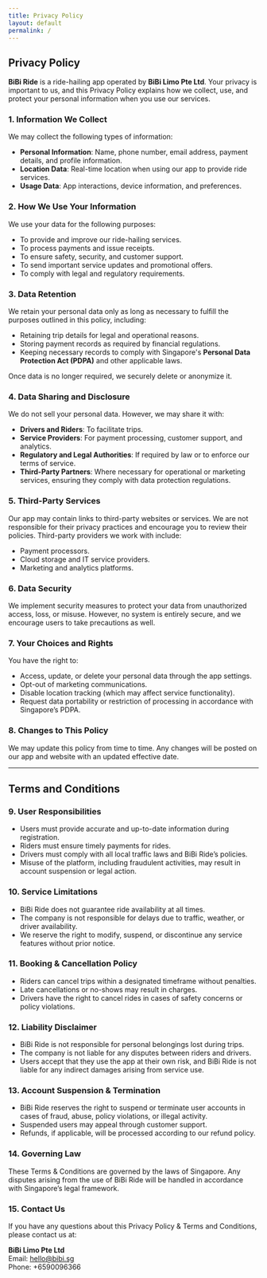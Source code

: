 ```yaml
---
title: Privacy Policy
layout: default
permalink: /
---
```


## Privacy Policy

**BiBi Ride** is a ride-hailing app operated by **BiBi Limo Pte Ltd**. Your privacy is important to us, and this Privacy Policy explains how we collect, use, and protect your personal information when you use our services.

### 1. Information We Collect

We may collect the following types of information:

-   **Personal Information**: Name, phone number, email address, payment details, and profile information.
-   **Location Data**: Real-time location when using our app to provide ride services.
-   **Usage Data**: App interactions, device information, and preferences.

### 2. How We Use Your Information

We use your data for the following purposes:

-   To provide and improve our ride-hailing services.
-   To process payments and issue receipts.
-   To ensure safety, security, and customer support.
-   To send important service updates and promotional offers.
-   To comply with legal and regulatory requirements.

### 3. Data Retention

We retain your personal data only as long as necessary to fulfill the purposes outlined in this policy, including:

-   Retaining trip details for legal and operational reasons.
-   Storing payment records as required by financial regulations.
-   Keeping necessary records to comply with Singapore's **Personal Data Protection Act (PDPA)** and other applicable laws.

Once data is no longer required, we securely delete or anonymize it.

### 4. Data Sharing and Disclosure

We do not sell your personal data. However, we may share it with:

-   **Drivers and Riders**: To facilitate trips.
-   **Service Providers**: For payment processing, customer support, and analytics.
-   **Regulatory and Legal Authorities**: If required by law or to enforce our terms of service.
-   **Third-Party Partners**: Where necessary for operational or marketing services, ensuring they comply with data protection regulations.

### 5. Third-Party Services

Our app may contain links to third-party websites or services. We are not responsible for their privacy practices and encourage you to review their policies. Third-party providers we work with include:

-   Payment processors.
-   Cloud storage and IT service providers.
-   Marketing and analytics platforms.

### 6. Data Security

We implement security measures to protect your data from unauthorized access, loss, or misuse. However, no system is entirely secure, and we encourage users to take precautions as well.

### 7. Your Choices and Rights

You have the right to:

-   Access, update, or delete your personal data through the app settings.
-   Opt-out of marketing communications.
-   Disable location tracking (which may affect service functionality).
-   Request data portability or restriction of processing in accordance with Singapore’s PDPA.

### 8. Changes to This Policy

We may update this policy from time to time. Any changes will be posted on our app and website with an updated effective date.

---

## Terms and Conditions

### 9. User Responsibilities

-   Users must provide accurate and up-to-date information during registration.
-   Riders must ensure timely payments for rides.
-   Drivers must comply with all local traffic laws and BiBi Ride’s policies.
-   Misuse of the platform, including fraudulent activities, may result in account suspension or legal action.

### 10. Service Limitations

-   BiBi Ride does not guarantee ride availability at all times.
-   The company is not responsible for delays due to traffic, weather, or driver availability.
-   We reserve the right to modify, suspend, or discontinue any service features without prior notice.

### 11. Booking & Cancellation Policy

-   Riders can cancel trips within a designated timeframe without penalties.
-   Late cancellations or no-shows may result in charges.
-   Drivers have the right to cancel rides in cases of safety concerns or policy violations.

### 12. Liability Disclaimer

-   BiBi Ride is not responsible for personal belongings lost during trips.
-   The company is not liable for any disputes between riders and drivers.
-   Users accept that they use the app at their own risk, and BiBi Ride is not liable for any indirect damages arising from service use.

### 13. Account Suspension & Termination

-   BiBi Ride reserves the right to suspend or terminate user accounts in cases of fraud, abuse, policy violations, or illegal activity.
-   Suspended users may appeal through customer support.
-   Refunds, if applicable, will be processed according to our refund policy.

### 14. Governing Law

These Terms & Conditions are governed by the laws of Singapore. Any disputes arising from the use of BiBi Ride will be handled in accordance with Singapore’s legal framework.

### 15. Contact Us

If you have any questions about this Privacy Policy & Terms and Conditions, please contact us at:

**BiBi Limo Pte Ltd**\
Email: hello@bibi.sg\
Phone: +6590096366
